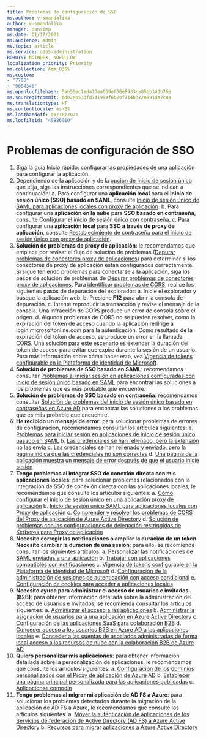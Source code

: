 ```yaml
---
title: Problemas de configuración de SSO
ms.author: v-smandalika
author: v-smandalika
manager: dansimp
ms.date: 01/17/2021
ms.audience: Admin
ms.topic: article
ms.service: o365-administration
ROBOTS: NOINDEX, NOFOLLOW
localization_priority: Priority
ms.collection: Adm_O365
ms.custom:
- "7760"
- "9004346"
ms.openlocfilehash: 5ab56ec1eda10ea059e600e8933ce85bb143b76e
ms.sourcegitcommit: 6d02eb533fd74199af6b20f714b3720991da2c4a
ms.translationtype: HT
ms.contentlocale: es-ES
ms.lasthandoff: 01/18/2021
ms.locfileid: "49886910"
---
```

# <a name="sso-configuration-issues"></a>Problemas de configuración de SSO

1. Siga la guía [Inicio rápido: configurar las propiedades de una aplicación](https://docs.microsoft.com/azure/active-directory/manage-apps/add-application-portal-configure) para configurar la aplicación.
2. Dependiendo de la aplicación y de la [opción de Inicio de sesión único](https://docs.microsoft.com/azure/active-directory/manage-apps/sso-options) que elija, siga las instrucciones correspondientes que se indican a continuación: a. Para configurar una **aplicación local** para el **inicio de sesión único (SSO) basado en SAML**, consulte [Inicio de sesión único de SAML para aplicaciones locales con proxy de aplicación](https://docs.microsoft.com/azure/active-directory/manage-apps/application-proxy-configure-single-sign-on-on-premises-apps).
    b. Para configurar una **aplicación en la nube** para **SSO basado en contraseña**, consulte [Configurar el inicio de sesión único con contraseña](https://docs.microsoft.com/azure/active-directory/manage-apps/configure-password-single-sign-on-non-gallery-applications).
    c. Para configurar una **aplicación local** para **SSO a través de proxy de aplicación**, consulte [Restablecimiento de contraseña para el inicio de sesión único con proxy de aplicación](https://docs.microsoft.com/azure/active-directory/manage-apps/application-proxy-configure-single-sign-on-password-vaulting).
3. **Solución de problemas de proxy de aplicación**: le recomendamos que empiece por revisar el flujo de solución de problemas ([Depurar problemas de conectores proxy de aplicaciones](https://docs.microsoft.com/azure/active-directory/manage-apps/application-proxy-debug-connectors)) para determinar si los conectores de proxy de aplicación están configurados correctamente. Si sigue teniendo problemas para conectarse a la aplicación, siga los pasos de solución de problemas de [Depurar problemas de conectores proxy de aplicaciones](https://docs.microsoft.com/azure/active-directory/manage-apps/application-proxy-debug-apps). Para [identificar problemas de CORS](https://docs.microsoft.com/azure/active-directory/manage-apps/application-proxy-understand-cors-issues#understand-and-identify-cors-issues), realice los siguientes pasos de depuración del explorador: a. Inicie el explorador y busque la aplicación web.
    b. Presione **F12** para abrir la consola de depuración.
    c. Intente reproducir la transacción y revise el mensaje de la consola. Una infracción de CORS produce un error de consola sobre el origen.
    d. Algunos problemas de CORS no se pueden resolver, como la expiración del token de acceso cuando la aplicación redirige a login.microsoftonline.com para la autenticación. Como resultado de la expiración del token de acceso, se produce un error en la llamada CORS. Una solución para este escenario es extender la duración del token de acceso para evitar que expire durante la sesión de un usuario. Para más información sobre cómo hacer esto, vea [Vigencia de tokens configurable en la Plataforma de identidad de Microsoft](https://docs.microsoft.com/azure/active-directory/develop/active-directory-configurable-token-lifetimes).
4. **Solución de problemas de SSO basado en SAML**: recomendamos consultar [Problemas al iniciar sesión en aplicaciones configuradas con inicio de sesión único basado en SAML](https://docs.microsoft.com/azure/active-directory/manage-apps/application-sign-in-problem-federated-sso-gallery) para encontrar las soluciones a los problemas que es más probable que encuentre.
5. **Solución de problemas de SSO basado en contraseña**: recomendamos consultar [Solución de problemas del inicio de sesión único basado en contraseñas en Azure AD](https://docs.microsoft.com/azure/active-directory/manage-apps/troubleshoot-password-based-sso) para encontrar las soluciones a los problemas que es más probable que encuentre.
6. **He recibido un mensaje de error**: para solucionar problemas de errores de configuración, recomendamos consultar los artículos siguientes: a. [Problemas para iniciar sesión en aplicaciones de inicio de sesión único basado en SAML](https://docs.microsoft.com/azure/active-directory/manage-apps/application-sign-in-problem-federated-sso-gallery) b. [Las credenciales se han rellenado, pero la extensión no las envía](https://docs.microsoft.com/azure/active-directory/manage-apps/troubleshoot-password-based-sso#credentials-are-filled-in-but-the-extension-does-not-submit-them) c. [Las credenciales se han rellenado y enviado, pero la página indica que las credenciales no son correctas](https://docs.microsoft.com/azure/active-directory/manage-apps/troubleshoot-password-based-sso) d. [Una página de la aplicación muestra un mensaje de error después de que el usuario inicie sesión](https://docs.microsoft.com/azure/active-directory/manage-apps/application-sign-in-problem-application-error)
7. **Tengo problemas al integrar SSO de conexión directa con mis aplicaciones locales**: para solucionar problemas relacionados con la integración de SSO de conexión directa con las aplicaciones locales, le recomendamos que consulte los artículos siguientes: a. [Cómo configurar el inicio de sesión único en una aplicación proxy de aplicación](https://docs.microsoft.com/azure/active-directory/manage-apps/application-proxy-config-sso-how-to) b. [Inicio de sesión único SAML para aplicaciones locales con Proxy de aplicación](https://docs.microsoft.com/azure/active-directory/manage-apps/application-proxy-configure-single-sign-on-on-premises-apps) c. [Comprender y resolver los problemas de CORS del Proxy de aplicación de Azure Active Directory](https://docs.microsoft.com/azure/active-directory/manage-apps/application-proxy-understand-cors-issues#solutions-for-application-proxy-cors-issues) d. [Solución de problemas con las configuraciones de delegación restringidas de Kerberos para Proxy de aplicación](https://docs.microsoft.com/azure/active-directory/manage-apps/application-proxy-back-end-kerberos-constrained-delegation-how-to)
8. **Necesito corregir las notificaciones o ampliar la duración de un token. Necesito cambiar la duración de una sesión**: para ello, se recomienda consultar los siguientes artículos: a. [Personalizar las notificaciones de SAML enviadas a una aplicación](https://docs.microsoft.com/azure/active-directory/develop/active-directory-claims-mapping) b. [Trabajar con aplicaciones compatibles con notificaciones](https://docs.microsoft.com/azure/active-directory/manage-apps/application-proxy-configure-for-claims-aware-applications) c. [Vigencia de tokens configurable en la Plataforma de identidad de Microsoft](https://docs.microsoft.com/azure/active-directory/develop/active-directory-configurable-token-lifetimes) d. [Configuración de la administración de sesiones de autenticación con acceso condicional](https://docs.microsoft.com/azure/active-directory/conditional-access/howto-conditional-access-session-lifetime) e. [Configuración de cookies para acceder a aplicaciones locales](https://docs.microsoft.com/azure/active-directory/manage-apps/application-proxy-configure-cookie-settings)
9. **Necesito ayuda para administrar el acceso de usuarios e invitados (B2B)**: para obtener información detallada sobre la administración del acceso de usuarios e invitados, se recomienda consultar los artículos siguientes: a. [Administrar el acceso a las aplicaciones](https://docs.microsoft.com/azure/active-directory/manage-apps/what-is-access-management) b. [Administrar la asignación de usuarios para una aplicación en Azure Active Directory](https://docs.microsoft.com/azure/active-directory/manage-apps/assign-user-or-group-access-portal) c. [Configuración de las aplicaciones SaaS para colaboración B2B](https://docs.microsoft.com/azure/active-directory/external-identities/configure-saas-apps) d. [Conceder acceso a los usuarios B2B en Azure AD a las aplicaciones locales](https://docs.microsoft.com/azure/active-directory/external-identities/configure-saas-apps) e. [Conceder a las cuentas de asociados administradas de forma local acceso a los recursos de nube con la colaboración B2B de Azure AD](https://docs.microsoft.com/azure/active-directory/external-identities/hybrid-on-premises-to-cloud)
10. **Quiero personalizar mis aplicaciones**: para obtener información detallada sobre la personalización de aplicaciones, le recomendamos que consulte los artículos siguientes: a. [Configuración de los dominios personalizados con el Proxy de aplicación de Azure AD](https://docs.microsoft.com/azure/active-directory/manage-apps/application-proxy-configure-custom-domain) b. [Establecer una página principal personalizada para las aplicaciones publicadas](https://docs.microsoft.com/azure/active-directory/manage-apps/application-proxy-configure-custom-home-page) c. [Aplicaciones comodín](https://docs.microsoft.com/azure/active-directory/manage-apps/application-proxy-wildcard)
11. **Tengo problemas al migrar mi aplicación de AD FS a Azure**: para solucionar los problemas detectados durante la migración de la aplicación de AD FS a Azure, le recomendamos que consulte los artículos siguientes: a. [Mover la autenticación de aplicaciones de los Servicios de federación de Active Directory (AD FS) a Azure Active Directory](https://docs.microsoft.com/azure/active-directory/manage-apps/migrate-adfs-apps-to-azure) b. [Recursos para migrar aplicaciones a Azure Active Directory](https://docs.microsoft.com/azure/active-directory/manage-apps/migration-resources)

